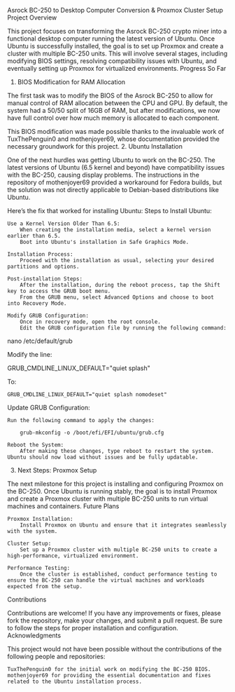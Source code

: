 Asrock BC-250 to Desktop Computer Conversion & Proxmox Cluster Setup
Project Overview

This project focuses on transforming the Asrock BC-250 crypto miner into a functional desktop computer running the latest version of Ubuntu. Once Ubuntu is successfully installed, the goal is to set up Proxmox and create a cluster with multiple BC-250 units. This will involve several stages, including modifying BIOS settings, resolving compatibility issues with Ubuntu, and eventually setting up Proxmox for virtualized environments.
Progress So Far
1. BIOS Modification for RAM Allocation

The first task was to modify the BIOS of the Asrock BC-250 to allow for manual control of RAM allocation between the CPU and GPU. By default, the system had a 50/50 split of 16GB of RAM, but after modifications, we now have full control over how much memory is allocated to each component.

This BIOS modification was made possible thanks to the invaluable work of TuxThePenguin0 and mothenjoyer69, whose documentation provided the necessary groundwork for this project.
2. Ubuntu Installation

One of the next hurdles was getting Ubuntu to work on the BC-250. The latest versions of Ubuntu (6.5 kernel and beyond) have compatibility issues with the BC-250, causing display problems. The instructions in the repository of mothenjoyer69 provided a workaround for Fedora builds, but the solution was not directly applicable to Debian-based distributions like Ubuntu.

Here’s the fix that worked for installing Ubuntu:
Steps to Install Ubuntu:

    Use a Kernel Version Older Than 6.5:
        When creating the installation media, select a kernel version earlier than 6.5.
        Boot into Ubuntu's installation in Safe Graphics Mode.

    Installation Process:
        Proceed with the installation as usual, selecting your desired partitions and options.

    Post-installation Steps:
        After the installation, during the reboot process, tap the Shift key to access the GRUB boot menu.
        From the GRUB menu, select Advanced Options and choose to boot into Recovery Mode.

    Modify GRUB Configuration:
        Once in recovery mode, open the root console.
        Edit the GRUB configuration file by running the following command:

nano /etc/default/grub

Modify the line:

GRUB_CMDLINE_LINUX_DEFAULT="quiet splash"

To:

    GRUB_CMDLINE_LINUX_DEFAULT="quiet splash nomodeset"

Update GRUB Configuration:

    Run the following command to apply the changes:

        grub-mkconfig -o /boot/efi/EFI/ubuntu/grub.cfg

    Reboot the System:
        After making these changes, type reboot to restart the system. Ubuntu should now load without issues and be fully updatable.

3. Next Steps: Proxmox Setup

The next milestone for this project is installing and configuring Proxmox on the BC-250. Once Ubuntu is running stably, the goal is to install Proxmox and create a Proxmox cluster with multiple BC-250 units to run virtual machines and containers.
Future Plans

    Proxmox Installation:
        Install Proxmox on Ubuntu and ensure that it integrates seamlessly with the system.

    Cluster Setup:
        Set up a Proxmox cluster with multiple BC-250 units to create a high-performance, virtualized environment.

    Performance Testing:
        Once the cluster is established, conduct performance testing to ensure the BC-250 can handle the virtual machines and workloads expected from the setup.

Contributions

Contributions are welcome! If you have any improvements or fixes, please fork the repository, make your changes, and submit a pull request. Be sure to follow the steps for proper installation and configuration.
Acknowledgments

This project would not have been possible without the contributions of the following people and repositories:

    TuxThePenguin0 for the initial work on modifying the BC-250 BIOS.
    mothenjoyer69 for providing the essential documentation and fixes related to the Ubuntu installation process.

